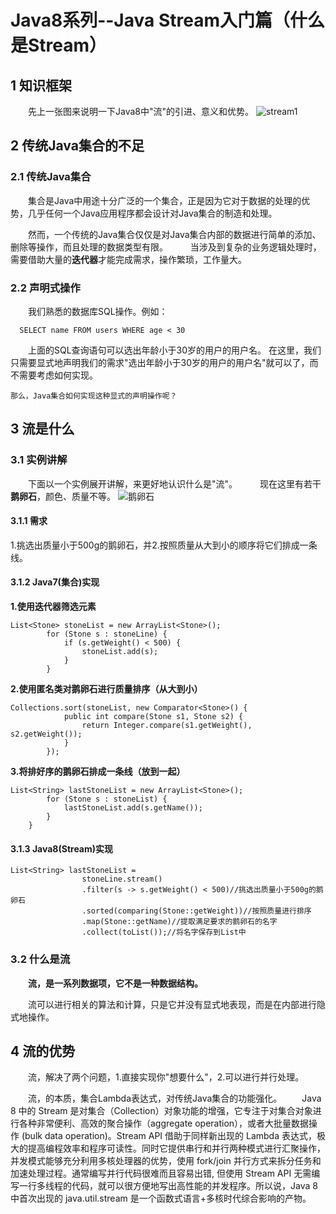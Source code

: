 # **Java8系列--Java Stream入门篇（什么是Stream）**
## **1 知识框架**
  　　先上一张图来说明一下Java8中"流"的引进、意义和优势。
  ![stream1](http://img.blog.csdn.net/20170716204058364?watermark/2/text/aHR0cDovL2Jsb2cuY3Nkbi5uZXQvcXFfMzM0Mjk5Njg=/font/5a6L5L2T/fontsize/400/fill/I0JBQkFCMA==/dissolve/70/gravity/SouthEast)
## **2 传统Java集合的不足**
### **2.1 传统Java集合**
  　　集合是Java中用途十分广泛的一个集合，正是因为它对于数据的处理的优势，几乎任何一个Java应用程序都会设计对Java集合的制造和处理。

  　　然而，一个传统的Java集合仅仅是对Java集合内部的数据进行简单的添加、删除等操作，而且处理的数据类型有限。
 　　 
      当涉及到复杂的业务逻辑处理时，需要借助大量的**迭代器**才能完成需求，操作繁琐，工作量大。
### **2.2 声明式操作**
 　　我们熟悉的数据库SQL操作。例如：

```
  SELECT name FROM users WHERE age < 30
```
　　上面的SQL查询语句可以选出年龄小于30岁的用户的用户名。
在这里，我们只需要显式地声明我们的需求"选出年龄小于30岁的用户的用户名"就可以了，而不需要考虑如何实现。
    
    那么，Java集合如何实现这种显式的声明操作呢？
## **3 流是什么**
### **3.1 实例讲解**
　　下面以一个实例展开讲解，来更好地认识什么是"流"。
　　
    现在这里有若干**鹅卵石**，颜色、质量不等。
![鹅卵石](http://img.blog.csdn.net/20170716210426812?watermark/2/text/aHR0cDovL2Jsb2cuY3Nkbi5uZXQvcXFfMzM0Mjk5Njg=/font/5a6L5L2T/fontsize/400/fill/I0JBQkFCMA==/dissolve/70/gravity/SouthEast)
#### **3.1.1 需求**
  1.挑选出质量小于500g的鹅卵石，并2.按照质量从大到小的顺序将它们排成一条线。
#### **3.1.2 Java7(集合)实现**
**1.使用迭代器筛选元素**

```
List<Stone> stoneList = new ArrayList<Stone>();
		for (Stone s : stoneLine) {
			if (s.getWeight() < 500) {
				stoneList.add(s);
			}
		}
```

**2.使用匿名类对鹅卵石进行质量排序（从大到小）**

```
Collections.sort(stoneList, new Comparator<Stone>() {
			public int compare(Stone s1, Stone s2) {
				return Integer.compare(s1.getWeight(), s2.getWeight());
			}
		});
```

**3.将排好序的鹅卵石排成一条线（放到一起）**

```
List<String> lastStoneList = new ArrayList<Stone>();
		for (Stone s : stoneList) {
			lastStoneList.add(s.getName());
		}
	}
```

#### **3.1.3 Java8(Stream)实现**

```
List<String> lastStoneList = 
				stoneLine.stream()
				.filter(s -> s.getWeight() < 500)//挑选出质量小于500g的鹅卵石
				.sorted(comparing(Stone::getWeight))//按照质量进行排序
				.map(Stone::getName)//提取满足要求的鹅卵石的名字
				.collect(toList());//将名字保存到List中
```
### **3.2 什么是流**
  　　**流，是一系列数据项，它不是一种数据结构。**

  　　流可以进行相关的算法和计算，只是它并没有显式地表现，而是在内部进行隐式地操作。
## **4 流的优势**
　　流，解决了两个问题，1.直接实现你"想要什么"，2.可以进行并行处理。

　　流，的本质，集合Lambda表达式，对传统Java集合的功能强化。
　　Java 8 中的 Stream 是对集合（Collection）对象功能的增强，它专注于对集合对象进行各种非常便利、高效的聚合操作（aggregate operation），或者大批量数据操作 (bulk data operation)。Stream API 借助于同样新出现的 Lambda 表达式，极大的提高编程效率和程序可读性。同时它提供串行和并行两种模式进行汇聚操作，并发模式能够充分利用多核处理器的优势，使用 fork/join 并行方式来拆分任务和加速处理过程。通常编写并行代码很难而且容易出错, 但使用 Stream API 无需编写一行多线程的代码，就可以很方便地写出高性能的并发程序。所以说，Java 8 中首次出现的 java.util.stream 是一个函数式语言+多核时代综合影响的产物。

